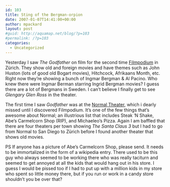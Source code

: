 ```yaml
---
id: 103
title: Sting of the Bergman-orpion
date: 2007-01-07T14:41:00+00:00
author: mpackard
layout: post
#guid: http://aquamap.net/blog/?p=103
#permalink: /?p=103
categories:
  - Uncategorized
---
```

Yesterday I saw _The Godfather_ on film for the second time [Filmpodium](http://www.filmpodium.ch/) in Zürich. They show old and foreign movies and have themes such as John Huston (lots of good old Bogart movies), Hitchcock, Afrikaans Month, etc. Right now they&#8217;re showing a bunch of Ingmar Bergman & Al Pacino. Who knew there were Ingmar Berman starring Ingrid Bergman movies? I guess there are a lot of Bergmans in Sweden. I can&#8217;t believe I finally get to see _Glengary Glen Ross_ in the theater.

The first time I saw _Godfather_ was at the [Normal Theater](http://www.normaltheater.com/), which i dearly missed until I discovered Filmpodium. It&#8217;s one of the few things that&#8217;s awesome about Normal; an illustrious list that includes Steak &#8216;N Shake, Abe&#8217;s Carmelcorn Shop (RIP), and Michaeleo&#8217;s Pizza. Again I am baffled that there are four theaters per town showing _The Santa Claus 3_ but I had to go from Normal to San Diego to Zürich before I found another theater that shows old movies.

PS If anyone has a picture of Abe&#8217;s Carmelcorn Shop, please send. It needs to be immortalized in the form of a wikipedia entry. There used to be this guy who always seemed to be working there who was really taciturn and seemed to get annoyed at all the kids that would hang out in his store. I guess I would be pissed too if I had to put up with a million kids in my store who spent so little money there, but if you run or work in a candy store shouldn&#8217;t you be over that?
